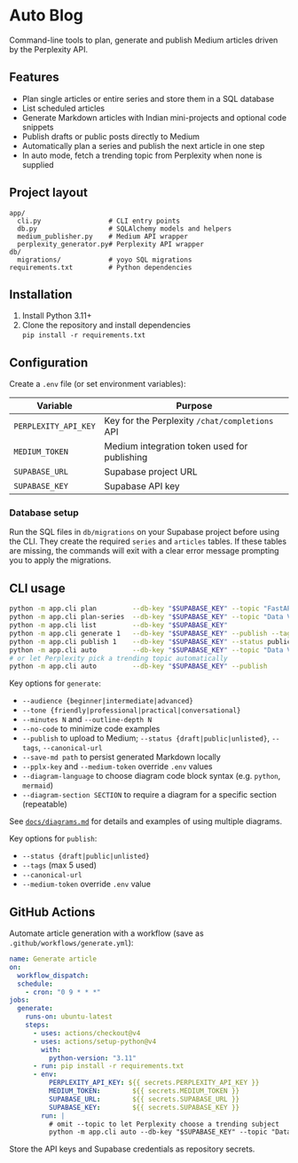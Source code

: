# Auto Blog

Command-line tools to plan, generate and publish Medium articles driven by the Perplexity API.

## Features
- Plan single articles or entire series and store them in a SQL database
- List scheduled articles
- Generate Markdown articles with Indian mini-projects and optional code snippets
- Publish drafts or public posts directly to Medium
- Automatically plan a series and publish the next article in one step
- In auto mode, fetch a trending topic from Perplexity when none is supplied

## Project layout
```
app/
  cli.py                 # CLI entry points
  db.py                  # SQLAlchemy models and helpers
  medium_publisher.py    # Medium API wrapper
  perplexity_generator.py# Perplexity API wrapper
db/
  migrations/            # yoyo SQL migrations
requirements.txt         # Python dependencies
```

## Installation
1. Install Python 3.11+
2. Clone the repository and install dependencies  
   `pip install -r requirements.txt`

## Configuration
Create a `.env` file (or set environment variables):

| Variable             | Purpose                                             |
|----------------------|-----------------------------------------------------|
| `PERPLEXITY_API_KEY` | Key for the Perplexity `/chat/completions` API      |
| `MEDIUM_TOKEN`       | Medium integration token used for publishing        |
| `SUPABASE_URL`       | Supabase project URL                                |
| `SUPABASE_KEY`       | Supabase API key                                    |

### Database setup

Run the SQL files in `db/migrations` on your Supabase project before using the
CLI. They create the required `series` and `articles` tables. If these tables
are missing, the commands will exit with a clear error message prompting you to
apply the migrations.

## CLI usage
```bash
python -m app.cli plan         --db-key "$SUPABASE_KEY" --topic "FastAPI with UPI"
python -m app.cli plan-series  --db-key "$SUPABASE_KEY" --topic "Data Viz in Python" --posts 3
python -m app.cli list         --db-key "$SUPABASE_KEY"
python -m app.cli generate 1   --db-key "$SUPABASE_KEY" --publish --tags python medium
python -m app.cli publish 1    --db-key "$SUPABASE_KEY" --status public --tags python medium
python -m app.cli auto         --db-key "$SUPABASE_KEY" --topic "Data Viz in Python" --publish
# or let Perplexity pick a trending topic automatically
python -m app.cli auto         --db-key "$SUPABASE_KEY" --publish
```

Key options for `generate`:

- `--audience {beginner|intermediate|advanced}`
- `--tone {friendly|professional|practical|conversational}`
- `--minutes N` and `--outline-depth N`
- `--no-code` to minimize code examples
- `--publish` to upload to Medium; `--status {draft|public|unlisted}`, `--tags`, `--canonical-url`
- `--save-md path` to persist generated Markdown locally
- `--pplx-key` and `--medium-token` override `.env` values
- `--diagram-language` to choose diagram code block syntax (e.g. `python`, `mermaid`)
- `--diagram-section SECTION` to require a diagram for a specific section (repeatable)

See [`docs/diagrams.md`](docs/diagrams.md) for details and examples of using multiple diagrams.

Key options for `publish`:

- `--status {draft|public|unlisted}`
- `--tags` (max 5 used)
- `--canonical-url`
- `--medium-token` override `.env` value

## GitHub Actions
Automate article generation with a workflow (save as `.github/workflows/generate.yml`):

```yaml
name: Generate article
on:
  workflow_dispatch:
  schedule:
    - cron: "0 9 * * *"
jobs:
  generate:
    runs-on: ubuntu-latest
    steps:
      - uses: actions/checkout@v4
      - uses: actions/setup-python@v4
        with:
          python-version: "3.11"
      - run: pip install -r requirements.txt
      - env:
          PERPLEXITY_API_KEY: ${{ secrets.PERPLEXITY_API_KEY }}
          MEDIUM_TOKEN:        ${{ secrets.MEDIUM_TOKEN }}
          SUPABASE_URL:        ${{ secrets.SUPABASE_URL }}
          SUPABASE_KEY:        ${{ secrets.SUPABASE_KEY }}
        run: |
          # omit --topic to let Perplexity choose a trending subject
          python -m app.cli auto --db-key "$SUPABASE_KEY" --topic "Data Viz in Python" --publish
```

Store the API keys and Supabase credentials as repository secrets.
